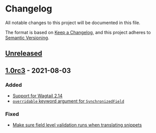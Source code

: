 # Changelog

All notable changes to this project will be documented in this file.

The format is based on [Keep a Changelog](https://keepachangelog.com/en/1.0.0/),
and this project adheres to [Semantic Versioning](https://semver.org/spec/v2.0.0.html).

## [Unreleased]

## [1.0rc3] - 2021-08-03

### Added

 - [Support for Wagtail 2.14](https://github.com/wagtail/wagtail-localize/pull/440)
 - [``overridable`` keyword argument for ``SynchronizedField``](https://github.com/wagtail/wagtail-localize/pull/438)

### Fixed

 - [Make sure field level validation runs when translating snippets](https://github.com/wagtail/wagtail-localize/pull/427)

[unreleased]: https://github.com/wagtail/wagtail-localize/compare/v1.0rc3...HEAD
[1.0rc3]: https://github.com/wagtail/wagtail-localize/compare/v1.0rc2...1.0rc3
